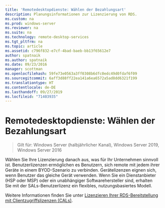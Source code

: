 ```yaml
---
title: 'Remotedesktopdienste: Wählen der Bezahlungsart'
description: Planungsinformationen zur Lizenzierung von RDS.
ms.custom: na
ms.prod: windows-server
ms.reviewer: na
ms.suite: na
ms.technology: remote-desktop-services
ms.tgt_pltfrm: na
ms.topic: article
ms.assetid: c796f832-e7cf-4bad-baeb-bb13f65612e7
author: spatnaik
ms.author: spatnaik
ms.date: 09/23/2016
manager: scottman
ms.openlocfilehash: 59fe73e0563a3ff0308b6dfc0edc49d0fdaf6f09
ms.sourcegitcommit: 6aff3d88ff22ea141a6ea6572a5ad8dd6321f199
ms.translationtype: HT
ms.contentlocale: de-DE
ms.lasthandoff: 09/27/2019
ms.locfileid: "71403935"
---
```

# <a name="remote-desktop-services---choose-how-you-pay"></a>Remotedesktopdienste: Wählen der Bezahlungsart

>Gilt für: Windows Server (halbjährlicher Kanal), Windows Server 2019, Windows Server 2016

Wählen Sie Ihre Lizenzierung danach aus, was für Ihr Unternehmen sinnvoll ist. Benutzerlizenzen ermöglichen es Benutzern, sich remote mit jedem ihrer Geräte in einem BYOD-Szenario zu verbinden. Gerätelizenzen eignen sich, wenn Benutzer das gleiche Gerät verwenden. Wenn Sie ein Dienstanbieter (HSP oder MSP) oder ein unabhängiger Softwarehersteller sind, erhalten Sie mit der SALs-Benutzerlizenz ein flexibles, nutzungsbasiertes Modell.

Weitere Informationen finden Sie unter [Lizenzieren Ihrer RDS-Bereitstellung mit Clientzugriffslizenzen (CALs)](rds-client-access-license.md).
